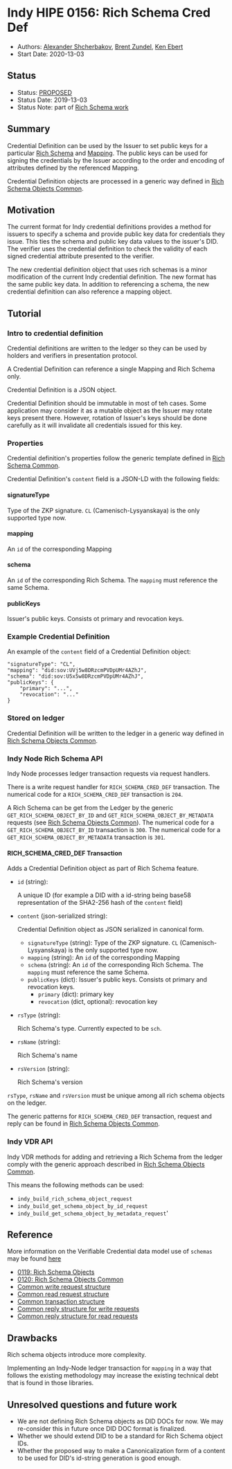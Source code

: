 # Indy HIPE 0156: Rich Schema Cred Def
- Authors: [Alexander Shcherbakov](<alexander.shcherbakov@evernym.com>), [Brent Zundel](<brent.zundel@evernym.com>), [Ken Ebert](<ken@sovrin.org>)
- Start Date: 2020-13-03

## Status
- Status: [PROPOSED](/README.md#hipe-lifecycle)
- Status Date: 2019-13-03
- Status Note: part of [Rich Schema work](0119-rich-schemas/README.md)



## Summary
[summary]: #summary

Credential Definition can be used by the Issuer to set public keys for a particular
 [Rich Schema](https://github.com/hyperledger/indy-hipe/tree/master/text/0149-rich-schema-schema)
  and [Mapping](https://github.com/hyperledger/indy-hipe/tree/master/text/0155-rich-schema-mapping).
The public keys can be used for signing the credentials by the Issuer according to the order and encoding of attributes
defined by the referenced Mapping.


Credential Definition objects are processed in a generic way defined in 
[Rich Schema Objects Common](https://github.com/hyperledger/indy-hipe/tree/master/text/0120-rich-schemas-common).


## Motivation
[motivation]: #motivation

The current format for Indy credential definitions provides a method for
issuers to specify a schema and provide public key data for credentials
they issue. This ties the schema and public key data values to the issuer's
DID. The verifier uses the credential definition to check the validity of
each signed credential attribute presented to the verifier.

The new credential definition object that uses rich schemas is a minor
modification of the current Indy credential definition. The new format has
the same public key data. In addition to referencing a schema, the new
credential definition can also reference a mapping object.


## Tutorial
[tutorial]: #tutorial

### Intro to credential definition
Credential definitions are written to the ledger so they can be used by holders and verifiers 
in presentation protocol.

A Credential Definition can reference a single Mapping and Rich Schema only.

Credential Definition is a JSON object.

Credential Definition should be immutable in most of teh cases.
Some application may consider it as a mutable object as the Issuer may rotate
keys present there.
However, rotation of Issuer's keys should be done carefully as it will invalidate all
credentials issued for this key.

 

### Properties

Credential definition's properties follow the generic template defined in [Rich Schema Common](https://github.com/hyperledger/indy-hipe/tree/master/text/0120-rich-schemas-common#how-rich-schema-objects-are-stored-on-the-ledger).

Credential Definition's `content` field is a JSON-LD with the following fields:

#### signatureType
Type of the ZKP signature. `CL` (Camenisch-Lysyanskaya) is the only supported type now. 

#### mapping
An `id` of the corresponding Mapping

#### schema
An `id` of the corresponding Rich Schema. The `mapping` must reference the same Schema.

#### publicKeys
Issuer's public keys. Consists ot primary and revocation keys.

### Example Credential Definition
An example of the `content` field of a Credential Definition object:
```
"signatureType": "CL",
"mapping": "did:sov:UVj5w8DRzcmPVDpUMr4AZhJ",
"schema": "did:sov:U5x5w8DRzcmPVDpUMr4AZhJ",
"publicKeys": {
    "primary": "...",
    "revocation": "..."
}
```

### Stored on ledger
Credential Definition will be written to the ledger in a generic way defined in 
[Rich Schema Objects Common](https://github.com/hyperledger/indy-hipe/tree/master/text/0120-rich-schemas-common#how-rich-schema-objects-are-stored-on-the-ledger).


### Indy Node Rich Schema API
Indy Node processes ledger transaction requests via request handlers.

There is a write request handler for `RICH_SCHEMA_CRED_DEF` transaction.
The numerical code for a `RICH_SCHEMA_CRED_DEF` transaction is `204`.

A Rich Schema can be get from the Ledger by the generic `GET_RICH_SCHEMA_OBJECT_BY_ID` and `GET_RICH_SCHEMA_OBJECT_BY_METADATA`
requests (see [Rich Schema Objects Common](https://github.com/hyperledger/indy-hipe/tree/master/text/0120-rich-schemas-common#querying-rich-schema-objects-from-the-ledger)).
The numerical code for a `GET_RICH_SCHEMA_OBJECT_BY_ID` transaction is `300`.
The numerical code for a `GET_RICH_SCHEMA_OBJECT_BY_METADATA` transaction is `301`.


#### RICH_SCHEMA_CRED_DEF Transaction
Adds a Credential Definition object as part of Rich Schema feature.


- `id` (string):

     A unique ID (for example a DID with a id-string being base58 representation of the SHA2-256 hash of the `content` field)
     
- `content` (json-serialized string): 

    Credential Definition object as JSON serialized in canonical form.
   
    - `signatureType` (string):  Type of the ZKP signature. `CL` (Camenisch-Lysyanskaya) is the only supported type now.
    - `mapping` (string):  An `id` of the corresponding Mapping
    - `schema` (string): An `id` of the corresponding Rich Schema. The `mapping` must reference the same Schema.
    - `publicKeys` (dict): Issuer's public keys. Consists ot primary and revocation keys.
        - `primary` (dict): primary key
        - `revocation` (dict, optional): revocation key
    

- `rsType` (string):

    Rich Schema's type. Currently expected to be `sch`.
    
- `rsName` (string):

    Rich Schema's name
    
- `rsVersion` (string):

    Rich Schema's version
        
`rsType`, `rsName` and `rsVersion` must be unique among all rich schema objects on the ledger.

The generic patterns for `RICH_SCHEMA_CRED_DEF` transaction, request and reply can be found in [Rich Schema Objects Common](https://github.com/hyperledger/indy-hipe/tree/master/text/0120-rich-schemas-common#common-template-for-all-write-requests-for-rich-schema-objects).

### Indy VDR API
Indy VDR methods for adding and retrieving a Rich Schema from the
ledger comply with the generic approach described in [Rich Schema Objects Common](https://github.com/hyperledger/indy-hipe/tree/master/text/0120-rich-schemas-common#indy-vdr-api).

This means the following methods can be used:
- `indy_build_rich_schema_object_request`
- `indy_build_get_schema_object_by_id_request`
- `indy_build_get_schema_object_by_metadata_request`'


## Reference
[reference]: #reference

More information on the Verifiable Credential data model use of `schemas`
may be found [here](https://w3c.github.io/vc-data-model/#data-schemas)

- [0119: Rich Schema Objects](https://github.com/hyperledger/indy-hipe/tree/master/text/0119-rich-schemas)
- [0120: Rich Schema Objects Common](https://github.com/hyperledger/indy-hipe/tree/master/text/0120-rich-schemas-common) 
- [Common write request structure](https://github.com/hyperledger/indy-node/blob/master/docs/source/requests.md#common-write-request-structure)
- [Common read request structure](https://github.com/hyperledger/indy-node/blob/master/docs/source/requests.md#common-request-structure)
- [Common transaction structure](https://github.com/hyperledger/indy-node/blob/master/docs/source/transactions.md#common-structure)
- [Common reply structure for write requests](https://github.com/hyperledger/indy-node/blob/master/docs/source/requests.md#reply-structure-for-write-requests)
- [Common reply structure for read requests](https://github.com/hyperledger/indy-node/blob/master/docs/source/requests.md#reply-structure-for-read-requests)



## Drawbacks
[drawbacks]: #drawbacks
Rich schema objects introduce more complexity.

Implementing an Indy-Node ledger transaction for `mapping` in a way that
follows the existing methodology may increase the existing technical debt
that is found in those libraries.

## Unresolved questions and future work
[unresolved]: #unresolved-questions

- We are not defining Rich Schema objects as DID DOCs for now. We may re-consider this in future once DID DOC format
is finalized.
- Whether we should extend DID to be a standard for Rich Schema object IDs.
- Whether the proposed way to make a Canonicalization form of a content to be used for DID's id-string generation is good enough.

